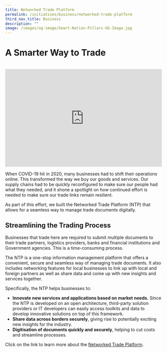 ```yaml
---
title: Networked Trade Platform
permalink: /initiatives/business/networked-trade-platform
third_nav_title: Business
description: ""
image: /images/og-image/Smart-Nation-Pillars-OG-Image.jpg
---
```

#  A Smarter Way to Trade
<br>

<iframe width="100%" height="315" src="https://www.youtube.com/embed/IqsHu3rK7p8" title="YouTube video player" frameborder="0" allow="accelerometer; autoplay; clipboard-write; encrypted-media; gyroscope; picture-in-picture" allowfullscreen></iframe>

When COVID-19 hit in 2020, many businesses had to shift their operations online. This transformed the way we buy our goods and services. Our supply chains had to be quickly reconfigured to make sure our people had what they needed, and it shone a spotlight on how continued effort is needed to make sure our trade links remain resilient. 

As part of this effort, we built the Networked Trade Platform (NTP) that allows for a seamless way to manage trade documents digitally.

## Streamlining the Trading Process

Businesses that trade here are required to submit multiple documents to their trade partners, logistics providers, banks and financial institutions and Government agencies. This is a time-consuming process.

The NTP is a one-stop information management platform that offers a convenient, secure and seamless way of managing trade documents. It also includes networking features for local businesses to link up with local and foreign partners as well as share data and come up with new insights and services together.

Specifically, the NTP helps businesses to:

* **Innovate new services and applications based on market needs.** Since the NTP is developed on an open architecture, third-party solution providers or IT developers can easily access toolkits and data to develop innovative solutions on top of this framework.
* **Share data across borders securely**, giving rise to potentially exciting new insights for the industry.  
* **Digitisation of documents quickly and securely**, helping to cut costs and streamline processes.

Click on the link to learn more about the [Networked Trade Platform](https://www.ntp.gov.sg/home/).